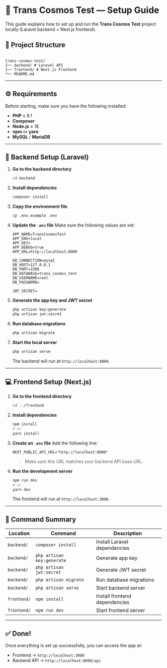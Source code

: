 # 🧩 Trans Cosmos Test — Setup Guide

This guide explains how to set up and run the **Trans Cosmos Test** project locally (Laravel backend + Next.js frontend).

## 📁 Project Structure

```

trans-cosmos-test/
├── backend/ # Laravel API
├── frontend/ # Next.js Frontend
└── README.md

```

---

## ⚙️ Requirements

Before starting, make sure you have the following installed:

- **PHP** ≥ 8.1
- **Composer**
- **Node.js** ≥ 18
- **npm** or **yarn**
- **MySQL** / **MariaDB**

---

## 🚀 Backend Setup (Laravel)

1. **Go to the backend directory**

   ```bash
   cd backend
   ```

2. **Install dependencies**

   ```bash
   composer install
   ```

3. **Copy the environment file**

   ```bash
   cp .env.example .env
   ```

4. **Update the `.env` file**
   Make sure the following values are set:

   ```env
   APP_NAME=TransCosmosTest
   APP_ENV=local
   APP_KEY=
   APP_DEBUG=true
   APP_URL=http://localhost:8000

   DB_CONNECTION=mysql
   DB_HOST=127.0.0.1
   DB_PORT=3306
   DB_DATABASE=trans_cosmos_test
   DB_USERNAME=root
   DB_PASSWORD=

   JWT_SECRET=
   ```

5. **Generate the app key and JWT secret**

   ```bash
   php artisan key:generate
   php artisan jwt:secret
   ```

6. **Run database migrations**

   ```bash
   php artisan migrate
   ```

7. **Start the local server**

   ```bash
   php artisan serve
   ```

   The backend will run at `http://localhost:8000`.

---

## 💻 Frontend Setup (Next.js)

1. **Go to the frontend directory**

   ```bash
   cd ../frontend
   ```

2. **Install dependencies**

   ```bash
   npm install
   # or
   yarn install
   ```

3. **Create an `.env` file**
   Add the following line:

   ```env
   NEXT_PUBLIC_API_URL="http://localhost:8000"
   ```

   > Make sure this URL matches your backend API base URL.

4. **Run the development server**

   ```bash
   npm run dev
   # or
   yarn dev
   ```

   The frontend will run at `http://localhost:3000`.

---

## 📜 Command Summary

| Location    | Command                    | Description                   |
| ----------- | -------------------------- | ----------------------------- |
| `backend/`  | `composer install`         | Install Laravel dependencies  |
| `backend/`  | `php artisan key:generate` | Generate app key              |
| `backend/`  | `php artisan jwt:secret`   | Generate JWT secret           |
| `backend/`  | `php artisan migrate`      | Run database migrations       |
| `backend/`  | `php artisan serve`        | Start backend server          |
| `frontend/` | `npm install`              | Install frontend dependencies |
| `frontend/` | `npm run dev`              | Start frontend server         |

---

## ✅ Done!

Once everything is set up successfully, you can access the app at:

- Frontend → `http://localhost:3000`
- Backend API → `http://localhost:8000/api`
